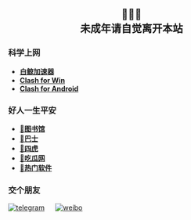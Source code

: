 <h2 align="center">🔞🔞🔞<br>未成年请自觉离开本站</h2>

### 科学上网
- **[白鲸加速器](https://www.bjch123.com/?mid=3002)**
- **[Clash for Win](https://github.com/Fndroid/clash_for_windows_pkg/releases)**
- **[Clash for Android](https://github.com/Kr328/ClashForAndroid/releases)**

### 好人一生平安
- **[🏫图书馆](http://alturl.com/u8prs)**
- **[🚌巴士](http://alturl.com/7gsdw)**
- **[🐅四虎](http://alturl.com/vykk5)**
- **[🍉吃瓜网](https://github.com/51chigua/)**
- **[🛒热门软件](https://github.com/51kanpian/51kanpian/blob/main/002/01.md)**
### 交个朋友
 [![telegram](https://user-images.githubusercontent.com/128218225/226099755-9340f4e0-ff3b-476a-9fb1-02d951cda2b0.png)](http://t.me/whaogx) &emsp; [![weibo](https://user-images.githubusercontent.com/128218225/227087081-5af4f169-78ca-462d-b91d-02654da981dd.png)
](https://weibo.com/beynongx)
